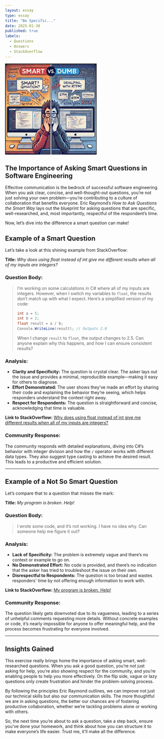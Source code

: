 ```yaml
---
layout: essay
type: essay
title: "Be Specific..."
date: 2025-01-30
published: true
labels:
  - Questions
  - Answers
  - StackOverflow
---
```


<img width="300px" class="rounded float-start pe-4" src="../img/be-specific/smart-vs-dumb.jpg">

## The Importance of Asking Smart Questions in Software Engineering

Effective communication is the bedrock of successful software engineering. When you ask clear, concise, and well-thought-out questions, you’re not just solving your own problem—you’re contributing to a culture of collaboration that benefits everyone. Eric Raymond’s *How to Ask Questions the Smart Way* lays out the blueprint for asking questions that are specific, well-researched, and, most importantly, respectful of the respondent’s time.

Now, let’s dive into the difference a smart question can make!

## Example of a Smart Question

Let’s take a look at this shining example from StackOverflow:

**Title:** *Why does using float instead of int give me different results when all of my inputs are integers?*

### Question Body:
> I’m working on some calculations in C# where all of my inputs are integers. However, when I switch my variables to `float`, the results don’t match up with what I expect. Here’s a simplified version of my code:
> ```csharp
> int a = 5;
> int b = 2;
> float result = a / b;
> Console.WriteLine(result); // Outputs 2.0
> ```
> When I change `result` to `float`, the output changes to 2.5. Can anyone explain why this happens, and how I can ensure consistent results?

### Analysis:
- **Clarity and Specificity:** The question is crystal clear. The asker lays out the issue and provides a minimal, reproducible example—making it easy for others to diagnose.
- **Effort Demonstrated:** The user shows they’ve made an effort by sharing their code and explaining the behavior they’re seeing, which helps responders understand the context right away.
- **Respect for Respondents:** The question is straightforward and concise, acknowledging that time is valuable.

**Link to StackOverflow:** [Why does using float instead of int give me different results when all of my inputs are integers?](https://stackoverflow.com/questions/15118057/why-does-using-float-instead-of-int-give-me-different-results-when-all-of-my-inp)

### Community Response:
The community responds with detailed explanations, diving into C#’s behavior with integer division and how the `/` operator works with different data types. They also suggest type casting to achieve the desired result. This leads to a productive and efficient solution.

---

## Example of a Not So Smart Question

Let’s compare that to a question that misses the mark:

**Title:** *My program is broken. Help!*

### Question Body:
> I wrote some code, and it’s not working. I have no idea why. Can someone help me figure it out?

### Analysis:
- **Lack of Specificity:** The problem is extremely vague and there’s no context or example to go on.
- **No Demonstrated Effort:** No code is provided, and there’s no indication that the asker has tried to troubleshoot the issue on their own.
- **Disrespectful to Respondents:** The question is too broad and wastes responders' time by not offering enough information to work with.

**Link to StackOverflow:** [My program is broken. Help!](https://meta.stackoverflow.com/questions/281129/worst-voted-question-asked)

### Community Response:
The question likely gets downvoted due to its vagueness, leading to a series of unhelpful comments requesting more details. Without concrete examples or code, it’s nearly impossible for anyone to offer meaningful help, and the process becomes frustrating for everyone involved.

---

## Insights Gained

This exercise really brings home the importance of asking smart, well-researched questions. When you ask a good question, you’re not just asking for help, you’re also showing respect for the community, and you’re enabling people to help you more effectively. On the flip side, vague or lazy questions only create frustration and hinder the problem-solving process.

By following the principles Eric Raymond outlines, we can improve not just our technical skills but also our communication skills. The more thoughtful we are in asking questions, the better our chances are of fostering productive collaboration, whether we’re tackling problems alone or working with others.

So, the next time you’re about to ask a question, take a step back, ensure you’ve done your homework, and think about how you can structure it to make everyone’s life easier. Trust me, it’ll make all the difference.
